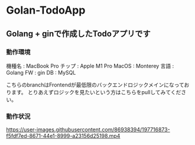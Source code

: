 # Golan-TodoApp
## Golang + ginで作成したTodoアプリです

### 動作環境
機種名 : MacBook Pro
チップ : Apple M1 Pro
MacOS : Monterey
言語 : Golang
FW : gin
DB : MySQL 

こちらのbranchはFrontendが最低限のバックエンドロジックメインになっております。
とりあえずロジックを見たいという方はこちらをpullしてみてください。

### 動作状況
https://user-images.githubusercontent.com/86938394/197716873-f5fdf7ed-8671-44e1-8999-a23156d25198.mp4

